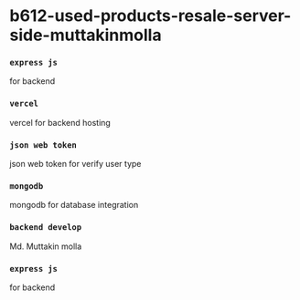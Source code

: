 # b612-used-products-resale-server-side-muttakinmolla


### `express js`
for backend 

### `vercel`
vercel for backend hosting

### `json web token`
json web token for verify user type

### `mongodb`
mongodb for database integration

### `backend develop`
Md. Muttakin molla

### `express js`
for backend 